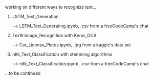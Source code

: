 working on different ways to recognize text...

1. LSTM_Text_Generation

     --> LSTM_Text_Generating.ipynb, .csv from a freeCodeCamp's chat

2. TextInImage_Recognition with Keras_OCR

     --> Car_License_Plates.ipynb, .jpg from a kaggle's data set

3. nltk_Text_Classification with stemming algorithms

     --> nltk_Text_Classification.ipynb, .csv from a freeCodeCamp's chat 
   

...to be continued
